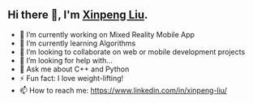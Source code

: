 ## Hi there 👋, I'm <a href="https://www.linkedin.com/in/xinpeng-liu/">Xinpeng Liu</a>.

- 🔭 I’m currently working on Mixed Reality Mobile App
- 🌱 I’m currently learning Algorithms
- 👯 I’m looking to collaborate on web or mobile development projects
- 🤔 I’m looking for help with...
- 💬 Ask me about C++ and Python
- ⚡ Fun fact: I love weight-lifting!
- 📫 How to reach me: https://www.linkedin.com/in/xinpeng-liu/
